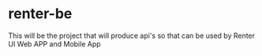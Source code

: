 # renter-be
This will be the project that will produce api's so that can be used by Renter UI Web APP and Mobile App